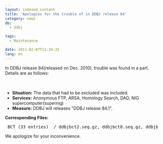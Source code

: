 ```yaml
---
layout: indexed_content
title: 'Apologies for the trouble of in DDBJ release 84'
category: news
db:
  - ddbj

tags:
  - Maintenance

date: 2011-02-07T11:34:15
lang: en
---
```


In DDBJ release 84(released on Dec. 2010), trouble was found in a part. Details are as follows:<br><br><br>

<ul>
    <li><strong>Situation:</strong> The data that had to be excluded was included.</li>
    <li><strong>Services:</strong> Anonymous FTP, ARSA, Homology Search, DAD, NIG supercomputer(supernig)</li>
    <li><strong>Measure:</strong> DDBJ will releases "DDBJ release 84.1".</li>
</ul><strong>Corresponding Files:</strong>
<pre> BCT (33 entries)  / ddbjbct2.seq.gz, ddbjbct8.seq.gz, ddbjbct9.seq.gz ENV (217 entries) / ddbjenv4.seq.gz, ddbjenv5.seq.gz EST (1 entry)     / ddbjest145.seq.gz HUM (21 entries)  / ddbjhum6.seq.gz INV (9 entries)   / ddbjinv4.seq.gz PLN (2 entries)   / ddbjpln5.seq.gz, ddbjpln7.seq.gz ROD (27 entries)  / ddbjrod5.seq.gz SYN (1 entry)     / ddbjsyn.seq.gz VRL (33 entries)  / ddbjvrl1.seq.gz,  VRT (403 entries) / ddbjvrt1.seq.gz, ddbjvrt3.seq.gz, ddbjvrt4.seq.gz CON (16,633 entries) / ddbjcon5.seq.gz, ddbjcon6.seq.gz, ddbjcon7.seq.gz, ddbjcon8.seq.gz, ddbjcon11.seq.gz</code></pre>We apologize for your inconvenience.
